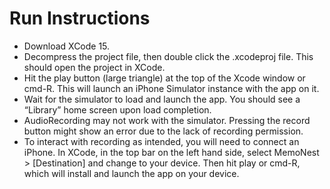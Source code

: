 # Run Instructions 
- Download XCode 15.
- Decompress the project file, then double click the .xcodeproj file. This should open the project in XCode.
- Hit the play button (large triangle) at the top of the Xcode window or cmd-R. This will launch an iPhone Simulator instance with the app on it. 
- Wait for the simulator to load and launch the app. You should see a “Library” home screen upon load completion.
- AudioRecording may not work with the simulator. Pressing the record button might show an error due to the lack of recording permission.
- To interact with recording as intended, you will need to connect an iPhone. In XCode, in the top bar on the left hand side, select MemoNest > [Destination] and change to your device. Then hit play or cmd-R, which will install and launch the app on your device.
